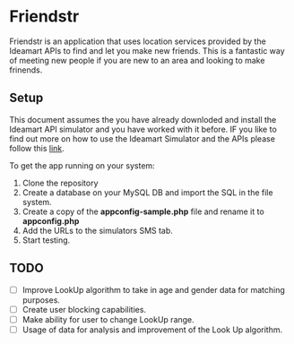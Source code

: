 # Friendstr

Friendstr is an application that uses location services provided by the Ideamart APIs to find and let you make new friends. This is a fantastic way of meeting new people if you are new to an area and looking to make frinends.

## Setup

This document assumes the you have already downloded and install the Ideamart API simulator and you have worked with it before. IF you like to find out more on how to use the Ideamart Simulator and the APIs please follow this [link](http://ideamart.lk).

To get the app running on your system:

1. Clone the repository
2. Create a database on your MySQL DB and import the SQL in the file system.
3. Create a copy of the __appconfig-sample.php__ file and rename it to __appconfig.php__
4. Add the URLs to the simulators SMS tab.
5. Start testing.

## TODO

- [ ] Improve LookUp algorithm to take in age and gender data for matching purposes.
- [ ] Create user blocking capabilities.
- [ ] Make ability for user to change LookUp range.
- [ ] Usage of data for analysis and improvement of the Look Up algorithm.
